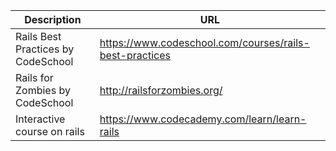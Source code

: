 Description | URL
------------ | -------------
Rails Best Practices by CodeSchool | https://www.codeschool.com/courses/rails-best-practices
Rails for Zombies by CodeSchool | http://railsforzombies.org/
Interactive course on rails | https://www.codecademy.com/learn/learn-rails
